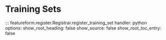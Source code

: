 # Training Sets
::: featureform.register.Registrar.register_training_set
    handler: python
    options:
        show_root_heading: false
        show_source: false
        show_root_toc_entry: false